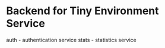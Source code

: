Backend for Tiny Environment Service
====================================

auth - authentication service
stats - statistics service
